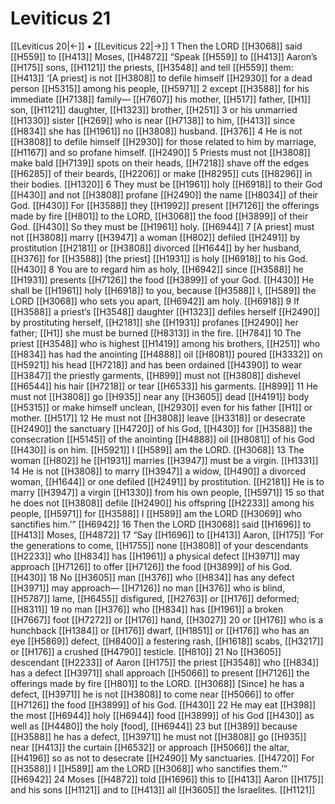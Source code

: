# Leviticus 21
[[Leviticus 20|←]] • [[Leviticus 22|→]]
1 Then the LORD [[H3068]] said [[H559]] to [[H413]] Moses, [[H4872]] “Speak [[H559]] to [[H413]] Aaron’s [[H175]] sons, [[H1121]] the priests, [[H3548]] and tell [[H559]] them: [[H413]] ‘[A priest] is not [[H3808]] to defile himself [[H2930]] for a dead person [[H5315]] among his people, [[H5971]] 
2 except [[H3588]] for his immediate [[H7138]] family— [[H7607]] his mother, [[H517]] father, [[H1]] son, [[H1121]] daughter, [[H1323]] brother, [[H251]] 
3 or his unmarried [[H1330]] sister [[H269]] who is near [[H7138]] to him, [[H413]] since [[H834]] she has [[H1961]] no [[H3808]] husband. [[H376]] 
4 He is not [[H3808]] to defile himself [[H2930]] for those related to him by marriage, [[H1167]] and so profane himself. [[H2490]] 
5 Priests must not [[H3808]] make bald [[H7139]] spots on their heads, [[H7218]] shave off the edges [[H6285]] of their beards, [[H2206]] or make [[H8295]] cuts [[H8296]] in their bodies. [[H1320]] 
6 They must be [[H1961]] holy [[H6918]] to their God [[H430]] and not [[H3808]] profane [[H2490]] the name [[H8034]] of their God. [[H430]] For [[H3588]] they [[H1992]] present [[H7126]] the offerings made by fire [[H801]] to the LORD, [[H3068]] the food [[H3899]] of their God. [[H430]] So they must be [[H1961]] holy. [[H6944]] 
7 [A priest] must not [[H3808]] marry [[H3947]] a woman [[H802]] defiled [[H2491]] by prostitution [[H2181]] or [[H3808]] divorced [[H1644]] by her husband, [[H376]] for [[H3588]] [the priest] [[H1931]] is holy [[H6918]] to his God. [[H430]] 
8 You are to regard him as holy, [[H6942]] since [[H3588]] he [[H1931]] presents [[H7126]] the food [[H3899]] of your God. [[H430]] He shall be [[H1961]] holy [[H6918]] to you,  because [[H3588]] I, [[H589]] the LORD [[H3068]] who sets you apart, [[H6942]] am holy. [[H6918]] 
9 If [[H3588]] a priest’s [[H3548]] daughter [[H1323]] defiles herself [[H2490]] by prostituting herself, [[H2181]] she [[H1931]] profanes [[H2490]] her father; [[H1]] she must be burned [[H8313]] in the fire. [[H784]] 
10 The priest [[H3548]] who is highest [[H1419]] among his brothers, [[H251]] who [[H834]] has had the anointing [[H4888]] oil [[H8081]] poured [[H3332]] on [[H5921]] his head [[H7218]] and has been ordained [[H4390]] to wear [[H3847]] the priestly garments, [[H899]] must not [[H3808]] dishevel [[H6544]] his hair [[H7218]] or tear [[H6533]] his garments. [[H899]] 
11 He must not [[H3808]] go [[H935]] near any [[H3605]] dead [[H4191]] body [[H5315]] or make himself unclean, [[H2930]] even for his father [[H1]] or mother. [[H517]] 
12 He must not [[H3808]] leave [[H3318]] or desecrate [[H2490]] the sanctuary [[H4720]] of his God, [[H430]] for [[H3588]] the consecration [[H5145]] of the anointing [[H4888]] oil [[H8081]] of his God [[H430]] is on him. [[H5921]] I [[H589]] am the LORD. [[H3068]] 
13 The woman [[H802]] he [[H1931]] marries [[H3947]] must be a virgin. [[H1331]] 
14 He is not [[H3808]] to marry [[H3947]] a widow, [[H490]] a divorced woman, [[H1644]] or one defiled [[H2491]] by prostitution. [[H2181]] He is to marry [[H3947]] a virgin [[H1330]] from his own people, [[H5971]] 
15 so that he does not [[H3808]] defile [[H2490]] his offspring [[H2233]] among his people, [[H5971]] for [[H3588]] I [[H589]] am the LORD [[H3069]] who sanctifies him.’” [[H6942]] 
16 Then the LORD [[H3068]] said [[H1696]] to [[H413]] Moses, [[H4872]] 
17 “Say [[H1696]] to [[H413]] Aaron, [[H175]] ‘For the generations to come, [[H1755]] none [[H3808]] of your descendants [[H2233]] who [[H834]] has [[H1961]] a physical defect [[H3971]] may approach [[H7126]] to offer [[H7126]] the food [[H3899]] of his God. [[H430]] 
18 No [[H3605]] man [[H376]] who [[H834]] has any defect [[H3971]] may approach— [[H7126]] no man [[H376]] who is blind, [[H5787]] lame, [[H6455]] disfigured, [[H2763]] or [[H176]] deformed; [[H8311]] 
19 no man [[H376]] who [[H834]] has [[H1961]] a broken [[H7667]] foot [[H7272]] or [[H176]] hand, [[H3027]] 
20 or [[H176]] who is a hunchback [[H1384]] or [[H176]] dwarf, [[H1851]] or [[H176]] who has an eye [[H5869]] defect, [[H8400]] a festering rash, [[H1618]] scabs, [[H3217]] or [[H176]] a crushed [[H4790]] testicle. [[H810]] 
21 No [[H3605]] descendant [[H2233]] of Aaron [[H175]] the priest [[H3548]] who [[H834]] has a defect [[H3971]] shall approach [[H5066]] to present [[H7126]] the offerings made by fire [[H801]] to the LORD. [[H3068]] [Since] he has a defect, [[H3971]] he is not [[H3808]] to come near [[H5066]] to offer [[H7126]] the food [[H3899]] of his God. [[H430]] 
22 He may eat [[H398]] the most [[H6944]] holy [[H6944]] food [[H3899]] of his God [[H430]] as well as [[H4480]] the holy [food], [[H6944]] 
23 but [[H389]] because [[H3588]] he has a defect, [[H3971]] he must not [[H3808]] go [[H935]] near [[H413]] the curtain [[H6532]] or approach [[H5066]] the altar, [[H4196]] so as not to desecrate [[H2490]] My sanctuaries. [[H4720]] For [[H3588]] I [[H589]] am the LORD [[H3068]] who sanctifies them.’” [[H6942]] 
24 Moses [[H4872]] told [[H1696]] this to [[H413]] Aaron [[H175]] and his sons [[H1121]] and to [[H413]] all [[H3605]] the Israelites. [[H1121]] 
